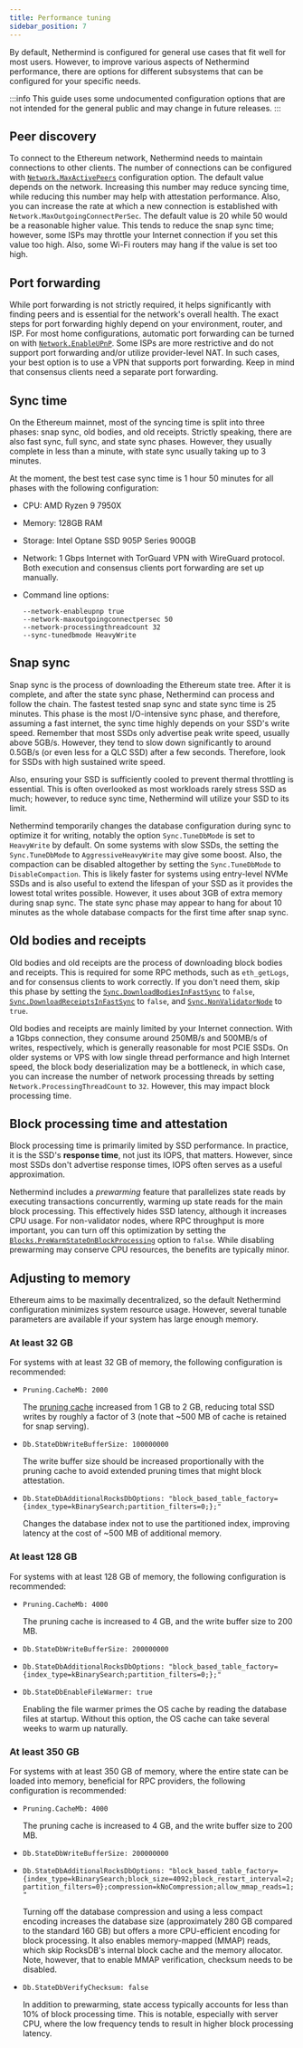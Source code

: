 ```yaml
---
title: Performance tuning
sidebar_position: 7
---
```


By default, Nethermind is configured for general use cases that fit well for most users. However, to improve various aspects of Nethermind performance, there are options for different subsystems that can be configured for your specific needs.

:::info
This guide uses some undocumented configuration options that are not intended for the general public and may change in future releases.
:::

## Peer discovery

To connect to the Ethereum network, Nethermind needs to maintain connections to other clients. The number of connections can be configured with [`Network.MaxActivePeers`](./configuration.md#network-maxactivepeers) configuration option. The default value depends on the network. Increasing this number may reduce syncing time, while reducing this number may help with attestation performance.
Also, you can increase the rate at which a new connection is established with `Network.MaxOutgoingConnectPerSec`. The default value is 20 while 50 would be a reasonable higher value. This tends to reduce the snap sync time; however, some ISPs may throttle your Internet connection if you set this value too high. Also, some Wi-Fi routers may hang if the value is set too high.

## Port forwarding

While port forwarding is not strictly required, it helps significantly with finding peers and is essential for the network's overall health. The exact steps for port forwarding highly depend on your environment, router, and ISP. For most home configurations, automatic port forwarding can be turned on with [`Network.EnableUPnP`](./configuration.md#network-enableupnp).
Some ISPs are more restrictive and do not support port forwarding and/or utilize provider-level NAT. In such cases, your best option is to use a VPN that supports port forwarding. Keep in mind that consensus clients need a separate port forwarding.

## Sync time

On the Ethereum mainnet, most of the syncing time is split into three phases: snap sync, old bodies, and old receipts. Strictly speaking, there are also fast sync, full sync, and state sync phases. However, they usually complete in less than a minute, with state sync usually taking up to 3 minutes.

At the moment, the best test case sync time is 1 hour 50 minutes for all phases with the following configuration:

- CPU: AMD Ryzen 9 7950X
- Memory: 128GB RAM
- Storage: Intel Optane SSD 905P Series 900GB
- Network: 1 Gbps Internet with TorGuard VPN with WireGuard protocol. Both execution and consensus clients port forwarding are set up manually.
- Command line options:

    ```
    --network-enableupnp true
    --network-maxoutgoingconnectpersec 50
    --network-processingthreadcount 32
    --sync-tunedbmode HeavyWrite
    ```

## Snap sync

Snap sync is the process of downloading the Ethereum state tree. After it is complete, and after the state sync phase, Nethermind can process and follow the chain. The fastest tested snap sync and state sync time is 25 minutes.
This phase is the most I/O-intensive sync phase, and therefore, assuming a fast internet, the sync time highly depends on your SSD's write speed. Remember that most SSDs only advertise peak write speed, usually above 5GB/s. However, they tend to slow down significantly to around 0.5GB/s (or even less for a QLC SSD) after a few seconds. Therefore, look for SSDs with high sustained write speed.

Also, ensuring your SSD is sufficiently cooled to prevent thermal throttling is essential. This is often overlooked as most workloads rarely stress SSD as much; however, to reduce sync time, Nethermind will utilize your SSD to its limit.

Nethermind temporarily changes the database configuration during sync to optimize it for writing, notably the option `Sync.TuneDbMode` is set to `HeavyWrite` by default. On some systems with slow SSDs, the setting the `Sync.TuneDbMode` to `AggressiveHeavyWrite` may give some boost. Also, the compaction can be disabled altogether by setting the `Sync.TuneDbMode` to `DisableCompaction`. This is likely faster for systems using entry-level NVMe SSDs and is also useful to extend the lifespan of your SSD as it provides the lowest total writes possible. However, it uses about 3GB of extra memory during snap sync. The state sync phase may appear to hang for about 10 minutes as the whole database compacts for the first time after snap sync.

## Old bodies and receipts

Old bodies and old receipts are the process of downloading block bodies and receipts. This is required for some RPC methods, such as `eth_getLogs`, and for consensus clients to work correctly. If you don't need them, skip this phase by setting the [`Sync.DownloadBodiesInFastSync`](../fundamentals/configuration.md#sync-downloadbodiesinfastsync) to `false`, [`Sync.DownloadReceiptsInFastSync`](../fundamentals/configuration.md#sync-downloadreceiptsinfastsync) to `false`, and [`Sync.NonValidatorNode`](../fundamentals/configuration.md#sync-nonvalidatornode) to `true`.

Old bodies and receipts are mainly limited by your Internet connection. With a 1Gbps connection, they consume around 250MB/s and 500MB/s of writes, respectively, which is generally reasonable for most PCIE SSDs. On older systems or VPS with low single thread performance and high Internet speed, the block body deserialization may be a bottleneck, in which case, you can increase the number of network processing threads by setting `Network.ProcessingThreadCount` to `32`. However, this may impact block processing time.

## Block processing time and attestation

Block processing time is primarily limited by SSD performance. In practice, it is the SSD's **response time**, not just its IOPS, that matters. However, since most SSDs don't advertise response times, IOPS often serves as a useful approximation.

Nethermind includes a _prewarming_ feature that parallelizes state reads by executing transactions concurrently, warming up state reads for the main block processing. This effectively hides SSD latency, although it increases CPU usage. For non-validator nodes, where RPC throughput is more important, you can turn off this optimization by setting the [`Blocks.PreWarmStateOnBlockProcessing`](../fundamentals/configuration.md#blocks-prewarmstateonblockprocessing) option to `false`. While disabling prewarming may conserve CPU resources, the benefits are typically minor.

## Adjusting to memory

Ethereum aims to be maximally decentralized, so the default Nethermind configuration minimizes system resource usage. However, several tunable parameters are available if your system has large enough memory.

### At least 32 GB

For systems with at least 32 GB of memory, the following configuration is recommended:

- `Pruning.CacheMb: 2000`

  The [pruning cache](../fundamentals/pruning.md#in-memory-cache-size) increased from 1 GB to 2 GB, reducing total SSD writes by roughly a factor of 3 (note that ~500 MB of cache is retained for snap serving).

- `Db.StateDbWriteBufferSize: 100000000`

  The write buffer size should be increased proportionally with the pruning cache to avoid extended pruning times that might block attestation.

- `Db.StateDbAdditionalRocksDbOptions: "block_based_table_factory={index_type=kBinarySearch;partition_filters=0;};"`

  Changes the database index not to use the partitioned index, improving latency at the cost of ~500 MB of additional memory.

### At least 128 GB

For systems with at least 128 GB of memory, the following configuration is recommended:

- `Pruning.CacheMb: 4000`

  The pruning cache is increased to 4 GB, and the write buffer size to 200 MB.

- `Db.StateDbWriteBufferSize: 200000000`
- `Db.StateDbAdditionalRocksDbOptions: "block_based_table_factory={index_type=kBinarySearch;partition_filters=0;};"`
- `Db.StateDbEnableFileWarmer: true`

  Enabling the file warmer primes the OS cache by reading the database files at startup. Without this option, the OS cache can take several weeks to warm up naturally.

### At least 350 GB

For systems with at least 350 GB of memory, where the entire state can be loaded into memory, beneficial for RPC providers, the following configuration is recommended:

- `Pruning.CacheMb: 4000`

  The pruning cache is increased to 4 GB, and the write buffer size to 200 MB.

- `Db.StateDbWriteBufferSize: 200000000`

- `Db.StateDbAdditionalRocksDbOptions: "block_based_table_factory={index_type=kBinarySearch;block_size=4092;block_restart_interval=2;partition_filters=0};compression=kNoCompression;allow_mmap_reads=1;"`

  Turning off the database compression and using a less compact encoding increases the database size (approximately 280 GB compared to the standard 160 GB) but offers a more CPU-efficient encoding for block processing. It also enables memory-mapped (MMAP) reads, which skip RocksDB's internal block cache and the memory allocator. Note, however, that to enable MMAP verification, checksum needs to be disabled.

- `Db.StateDbVerifyChecksum: false`

  In addition to prewarming, state access typically accounts for less than 10% of block processing time. This is notable, especially with server CPU, where the low frequency tends to result in higher block processing latency.
